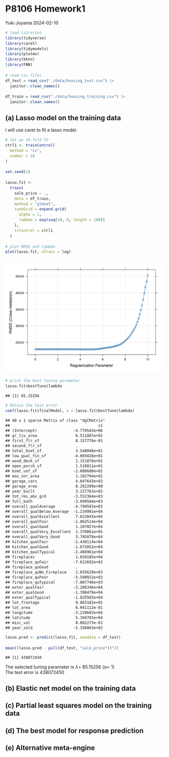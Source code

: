 P8106 Homework1
================
Yuki Joyama
2024-02-10

``` r
# load libraries
library(tidyverse)
library(caret)
library(tidymodels)
library(plotmo)
library(kknn)
library(FNN) 

# read csv files 
df_test = read_csv("./data/housing_test.csv") |> 
  janitor::clean_names()
  
df_train = read_csv("./data/housing_training.csv") |> 
  janitor::clean_names()
```

## (a) Lasso model on the training data

I will use caret to fit a lasso model.

``` r
# set up 10-fold CV
ctrl1 <- trainControl(
  method = "cv",
  number = 10
)

set.seed(1)

lasso.fit <- 
  train(
    sale_price ~ .,
    data = df_train,
    method = "glmnet",
    tuneGrid = expand.grid(
      alpha = 1,
      lambda = exp(seq(10, 0, length = 100))
    ),
    trControl = ctrl1
  )

# plot RMSE and lambda
plot(lasso.fit, xTrans = log)
```

![](p8106_hw1_files/figure-gfm/unnamed-chunk-2-1.png)<!-- -->

``` r
# print the best tuning parameter
lasso.fit$bestTune$lambda
```

    ## [1] 85.15256

``` r
# Obtain the test error
coef(lasso.fit$finalModel, s = lasso.fit$bestTune$lambda)
```

    ## 40 x 1 sparse Matrix of class "dgCMatrix"
    ##                                       s1
    ## (Intercept)                -4.779543e+06
    ## gr_liv_area                 6.511887e+01
    ## first_flr_sf                8.157776e-01
    ## second_flr_sf               .           
    ## total_bsmt_sf               3.548040e+01
    ## low_qual_fin_sf            -4.065028e+01
    ## wood_deck_sf                1.151876e+01
    ## open_porch_sf               1.519811e+01
    ## bsmt_unf_sf                -2.088608e+01
    ## mas_vnr_area                1.102794e+01
    ## garage_cars                 4.047643e+03
    ## garage_area                 8.262209e+00
    ## year_built                  3.227762e+02
    ## tot_rms_abv_grd            -3.552364e+03
    ## full_bath                  -3.699584e+03
    ## overall_qualAverage        -4.799583e+03
    ## overall_qualBelow_Average  -1.234991e+04
    ## overall_qualExcellent       7.623843e+04
    ## overall_qualFair           -1.062514e+04
    ## overall_qualGood            1.207027e+04
    ## overall_qualVery_Excellent  1.370861e+05
    ## overall_qualVery_Good       3.785078e+04
    ## kitchen_qualFair           -2.430114e+04
    ## kitchen_qualGood           -1.672052e+04
    ## kitchen_qualTypical        -2.486961e+04
    ## fireplaces                  1.029185e+04
    ## fireplace_quFair           -7.613692e+03
    ## fireplace_quGood            .           
    ## fireplace_quNo_Fireplace    1.035629e+03
    ## fireplace_quPoor           -5.590922e+03
    ## fireplace_quTypical        -7.007746e+03
    ## exter_qualFair             -3.206346e+04
    ## exter_qualGood             -1.390479e+04
    ## exter_qualTypical          -1.835565e+04
    ## lot_frontage                9.883182e+01
    ## lot_area                    6.041112e-01
    ## longitude                  -3.239683e+04
    ## latitude                    5.394703e+04
    ## misc_val                    8.002273e-01
    ## year_sold                  -5.356063e+02

``` r
lasso.pred <- predict(lasso.fit, newdata = df_test)

mean((lasso.pred - pull(df_test, "sale_price"))^2)
```

    ## [1] 438072450

The selected tuning parameter is $\lambda=$ 85.15256 ($\alpha=$ 1)  
The test error is 438072450

## (b) Elastic net model on the training data

## (c) Partial least squares model on the training data

## (d) The best model for response prediction

## (e) Alternative meta-engine
